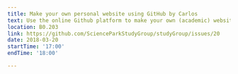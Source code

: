 ```yaml
---
title: Make your own personal website using GitHub by Carlos
text: Use the online Github platform to make your own (academic) website (CV, publications, talks, etc.)
location: B0.203
link: https://github.com/ScienceParkStudyGroup/studyGroup/issues/20
date: 2018-03-20
startTime: '17:00'
endTime: '18:00'

---
```



